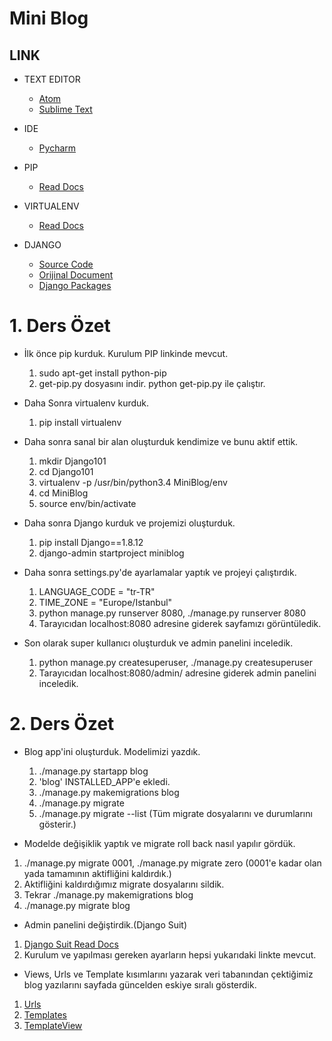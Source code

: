 # Mini Blog

## LINK

* TEXT EDITOR
  * [Atom](https://atom.io/)
  * [Sublime Text](https://www.sublimetext.com/) 

* IDE
  * [Pycharm](https://www.jetbrains.com/pycharm/download/#section=linux)

* PIP 
  * [Read Docs](https://pip.pypa.io/en/stable/installing/)

* VIRTUALENV
  * [Read Docs](https://virtualenv.pypa.io/en/latest/)

* DJANGO
  * [Source Code](https://github.com/django/django)
  * [Orijinal Document](https://www.djangoproject.com/)
  * [Django Packages](https://www.djangopackages.com/)

# 1. Ders Özet

* İlk önce pip kurduk. Kurulum PIP linkinde mevcut.
  1. sudo apt-get install python-pip
  2. get-pip.py dosyasını indir. python get-pip.py ile çalıştır.

* Daha Sonra virtualenv kurduk.
  1. pip install virtualenv

* Daha sonra sanal bir alan oluşturduk kendimize  ve bunu aktif ettik.
  1. mkdir Django101
  2. cd Django101
  3. virtualenv -p /usr/bin/python3.4 MiniBlog/env
  4. cd MiniBlog
  5. source env/bin/activate

* Daha sonra Django kurduk ve projemizi oluşturduk.
  1. pip install Django==1.8.12
  2. django-admin startproject miniblog

* Daha sonra settings.py'de ayarlamalar yaptık ve projeyi çalıştırdık.
  1. LANGUAGE_CODE = "tr-TR"
  2. TIME_ZONE = "Europe/Istanbul"
  3. python manage.py runserver 8080, ./manage.py runserver 8080
  4. Tarayıcıdan localhost:8080 adresine giderek sayfamızı görüntüledik.

* Son olarak super kullanıcı oluşturduk ve admin panelini inceledik.
  1. python manage.py createsuperuser, ./manage.py createsuperuser
  2. Tarayıcıdan localhost:8080/admin/ adresine giderek admin panelini inceledik.


# 2. Ders Özet

* Blog app'ini oluşturduk. Modelimizi yazdık.
  1. ./manage.py startapp blog
  2. 'blog' INSTALLED_APP'e ekledi.
  3. ./manage.py makemigrations blog
  4. ./manage.py migrate
  5. ./manage.py migrate --list (Tüm migrate dosyalarını ve durumlarını gösterir.)

* Modelde değişiklik yaptık ve migrate roll back nasıl yapılır gördük.
 1. ./manage.py migrate 0001, ./manage.py migrate zero (0001'e kadar olan yada tamamının aktifliğini kaldırdık.)
 2. Aktifliğini kaldırdığımız migrate dosyalarını sildik.
 3. Tekrar ./manage.py makemigrations blog
 4. ./manage.py migrate blog

* Admin panelini değiştirdik.(Django Suit)
 1. [Django Suit Read Docs](https://django-suit.readthedocs.org/en/develop/)
 2. Kurulum ve yapılması gereken ayarların hepsi yukarıdaki linkte mevcut.

* Views, Urls ve Template kısımlarını yazarak veri tabanından çektiğimiz blog yazılarını sayfada güncelden eskiye sıralı gösterdik.
 1. [Urls](https://docs.djangoproject.com/en/1.9/topics/http/urls/)
 2. [Templates](http://www.djangobook.com/en/2.0/chapter04.html)
 3. [TemplateView](https://docs.djangoproject.com/en/1.9/topics/class-based-views/#simple-usage-in-your-urlconf)
